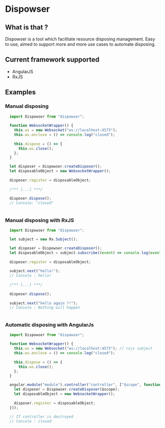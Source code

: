 # Dispowser

## What is that ?
Dispowser is a tool which facilitate resource disposing management. Easy to use, aimed to support more and more use cases to automate disposing.

## Current framework supported
* AngularJS
* RxJS

## Examples
### Manual disposing
```javascript
  import Dispowser from "dispowser";
  
  function WebsocketWrapper() {
    this.ws = new Websocket("ws://localhost:4573");
    this.ws.onclose = () => console.log("closed");
    
    this.dispose = () => {
      this.ws.close();
    };
  }

  let disposer = Dispowser.createDisposer();
  let disposableObject = new WebsocketWrapper();
  
  disposer.register = disposableObject;
  
  /*** [...] ***/
  
  disposer.dispose();
  // Console: "closed"
  
```

### Manual disposing with RxJS
```javascript
  import Dispowser from "dispowser";

  let subject = new Rx.Subject();

  let disposer = Dispowser.createDisposer();
  let disposableObject = subject.subscribe((event) => console.log(event));
  
  disposer.register = disposableObject;
  
  subject.next("hello!");
  // Console : hello!
  
  /*** [...] ***/
  
  disposer.dispose();
  
  subject.next("hello again ?!");
  // Console : Nothing will happen
  
```

### Automatic disposing with AngularJs
```javascript
  import Dispowser from "dispowser";

  function WebsocketWrapper() {
    this.ws = new Websocket("ws://localhost:4573"); // rxjs subject
    this.ws.onclose = () => console.log("closed");
    
    this.dispose = () => {
      this.ws.close();
    };
  }

  angular.module("module").controller("controller", ["$scope", function($scope) {
    let disposer = Dispowser.createDisposer($scope);
    let disposableObject = new WebsocketWrapper();
    
    disposer.register = disposableObject;
  }]);
  
  // If controller is destroyed
  // Console : closed

  
```
